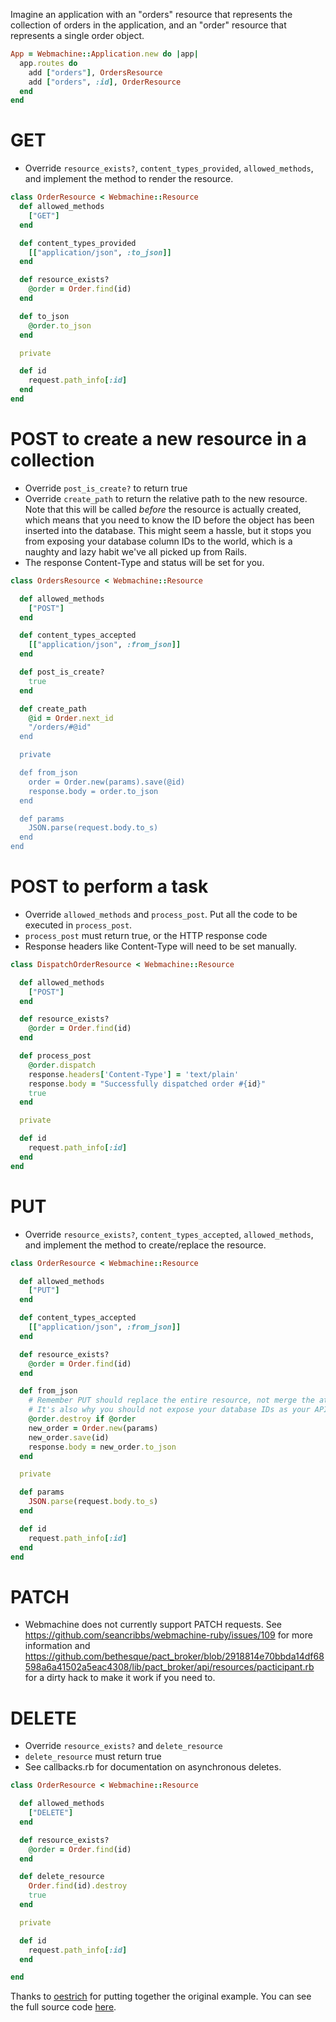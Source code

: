 Imagine an application with an "orders" resource that represents the collection of orders in the application, and an "order" resource that represents a single order object.

```ruby
App = Webmachine::Application.new do |app|
  app.routes do
    add ["orders"], OrdersResource
    add ["orders", :id], OrderResource
  end
end
```

# GET
* Override `resource_exists?`, `content_types_provided`, `allowed_methods`, and implement the method to render the resource.

```ruby
class OrderResource < Webmachine::Resource
  def allowed_methods
    ["GET"]
  end

  def content_types_provided
    [["application/json", :to_json]]
  end

  def resource_exists?
    @order = Order.find(id)
  end

  def to_json
    @order.to_json
  end

  private

  def id
    request.path_info[:id]
  end
end

```

# POST to create a new resource in a collection
* Override `post_is_create?` to return true
* Override `create_path` to return the relative path to the new resource. Note that this will be called _before_ the resource is actually created, which means that you need to know the ID before the object has been inserted into the database. This might seem a hassle, but it stops you from exposing your database column IDs to the world, which is a naughty and lazy habit we've all picked up from Rails.
* The response Content-Type and status will be set for you.

```ruby
class OrdersResource < Webmachine::Resource

  def allowed_methods
    ["POST"]
  end

  def content_types_accepted
    [["application/json", :from_json]]
  end

  def post_is_create?
    true
  end

  def create_path
    @id = Order.next_id
    "/orders/#@id"
  end

  private

  def from_json
    order = Order.new(params).save(@id)
    response.body = order.to_json
  end

  def params
    JSON.parse(request.body.to_s)
  end
end
```

# POST to perform a task
* Override `allowed_methods` and `process_post`.  Put all the code to be executed in `process_post`.
* `process_post` must return true, or the HTTP response code
* Response headers like Content-Type will need to be set manually.

```ruby
class DispatchOrderResource < Webmachine::Resource

  def allowed_methods
    ["POST"]
  end

  def resource_exists?
    @order = Order.find(id)
  end

  def process_post
    @order.dispatch
    response.headers['Content-Type'] = 'text/plain'
    response.body = "Successfully dispatched order #{id}"
    true
  end

  private

  def id
    request.path_info[:id]
  end
end

```

# PUT
* Override `resource_exists?`, `content_types_accepted`, `allowed_methods`, and implement the method to create/replace the resource.

```ruby
class OrderResource < Webmachine::Resource

  def allowed_methods
    ["PUT"]
  end

  def content_types_accepted
    [["application/json", :from_json]]
  end

  def resource_exists?
    @order = Order.find(id)
  end

  def from_json
    # Remember PUT should replace the entire resource, not merge the attributes! That's what PATCH is for.
    # It's also why you should not expose your database IDs as your API IDs.
    @order.destroy if @order
    new_order = Order.new(params)
    new_order.save(id)
    response.body = new_order.to_json
  end

  private

  def params
    JSON.parse(request.body.to_s)
  end

  def id
    request.path_info[:id]
  end
end
```

# PATCH
* Webmachine does not currently support PATCH requests. See https://github.com/seancribbs/webmachine-ruby/issues/109 for more information and https://github.com/bethesque/pact_broker/blob/2918814e70bbda14df68598a6a41502a5eac4308/lib/pact_broker/api/resources/pacticipant.rb for a dirty hack to make it work if you need to.

# DELETE
* Override `resource_exists?` and `delete_resource`
* `delete_resource` must return true
* See callbacks.rb for documentation on asynchronous deletes.

```ruby
class OrderResource < Webmachine::Resource

  def allowed_methods
    ["DELETE"]
  end

  def resource_exists?
    @order = Order.find(id)
  end

  def delete_resource
    Order.find(id).destroy
    true
  end

  private

  def id
    request.path_info[:id]
  end

end
```

Thanks to [oestrich][oestrich] for putting together the original example. You can see the full source code [here][source].

[oestrich]: https://github.com/oestrich
[source]: https://gist.github.com/oestrich/3638605
